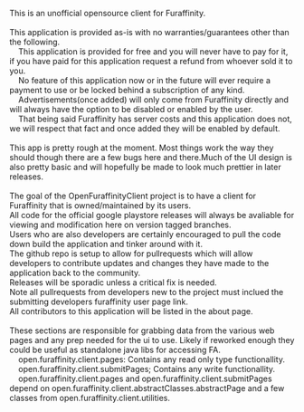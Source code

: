 This is an unofficial opensource client for Furaffinity.<br />
<br />
This application is provided as-is with no warranties/guarantees other than the following.<br />
&nbsp;&nbsp;&nbsp;&nbsp;This application is provided for free and you will never have to pay for it, if you have paid for this application request a refund from whoever sold it to you.<br />
&nbsp;&nbsp;&nbsp;&nbsp;No feature of this application now or in the future will ever require a payment to use or be locked behind a subscription of any kind.<br />
&nbsp;&nbsp;&nbsp;&nbsp;Advertisements(once added) will only come from Furaffinity directly and will always have the option to be disabled or enabled by the user.<br />
&nbsp;&nbsp;&nbsp;&nbsp;That being said Furaffinity has server costs and this application does not, we will respect that fact and once added they will be enabled by default.<br />
<br />
This app is pretty rough at the moment. Most things work the way they should though there are a few bugs here and there.Much of the UI design is also pretty basic and will hopefully be made to look much prettier in later releases.<br />
<br />
The goal of the OpenFuraffinityClient project is to have a client for Furaffinity that is owned/maintained by its users.<br />
All code for the official google playstore releases will always be avaliable for viewing and modification here on version tagged branches.<br />
Users who are also developers are certainly encouraged to pull the code down build the application and tinker around with it.<br />
The github repo is setup to allow for pullrequests which will allow developers to contribute updates and changes they have made to the application back to the community.<br />
Releases will be sporadic unless a critical fix is needed.<br />
Note all pullrequests from developers new to the project must inclued the submitting developers furaffinity user page link.<br />
All contributors to this application will be listed in the about page.<br />
<br />
These sections are responsible for grabbing data from the various web pages and any prep needed for the ui to use. Likely if reworked enough they could be useful as standalone java libs for accessing FA.<br />
&nbsp;&nbsp;&nbsp;&nbsp;open.furaffinity.client.pages: Contains any read only type functionallity.<br />
&nbsp;&nbsp;&nbsp;&nbsp;open.furaffinity.client.submitPages; Contains any write functionallity.<br />
&nbsp;&nbsp;&nbsp;&nbsp;open.furaffinity.client.pages and open.furaffinity.client.submitPages depend on open.furaffinity.client.abstractClasses.abstractPage and a few classes from open.furaffinity.client.utilities.<br />
